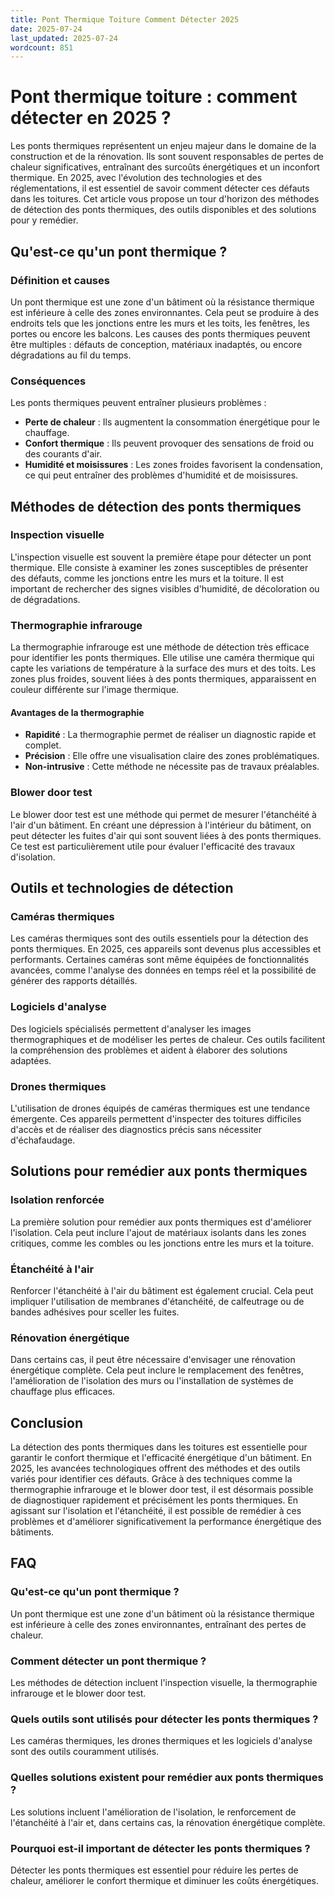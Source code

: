 ```yaml
---
title: Pont Thermique Toiture Comment Détecter 2025
date: 2025-07-24
last_updated: 2025-07-24
wordcount: 851
---
```


# Pont thermique toiture : comment détecter en 2025 ?

Les ponts thermiques représentent un enjeu majeur dans le domaine de la construction et de la rénovation. Ils sont souvent responsables de pertes de chaleur significatives, entraînant des surcoûts énergétiques et un inconfort thermique. En 2025, avec l'évolution des technologies et des réglementations, il est essentiel de savoir comment détecter ces défauts dans les toitures. Cet article vous propose un tour d'horizon des méthodes de détection des ponts thermiques, des outils disponibles et des solutions pour y remédier.

## Qu'est-ce qu'un pont thermique ?

### Définition et causes

Un pont thermique est une zone d'un bâtiment où la résistance thermique est inférieure à celle des zones environnantes. Cela peut se produire à des endroits tels que les jonctions entre les murs et les toits, les fenêtres, les portes ou encore les balcons. Les causes des ponts thermiques peuvent être multiples : défauts de conception, matériaux inadaptés, ou encore dégradations au fil du temps.

### Conséquences

Les ponts thermiques peuvent entraîner plusieurs problèmes :
- **Perte de chaleur** : Ils augmentent la consommation énergétique pour le chauffage.
- **Confort thermique** : Ils peuvent provoquer des sensations de froid ou des courants d'air.
- **Humidité et moisissures** : Les zones froides favorisent la condensation, ce qui peut entraîner des problèmes d'humidité et de moisissures.

## Méthodes de détection des ponts thermiques

### Inspection visuelle

L'inspection visuelle est souvent la première étape pour détecter un pont thermique. Elle consiste à examiner les zones susceptibles de présenter des défauts, comme les jonctions entre les murs et la toiture. Il est important de rechercher des signes visibles d'humidité, de décoloration ou de dégradations.

### Thermographie infrarouge

La thermographie infrarouge est une méthode de détection très efficace pour identifier les ponts thermiques. Elle utilise une caméra thermique qui capte les variations de température à la surface des murs et des toits. Les zones plus froides, souvent liées à des ponts thermiques, apparaissent en couleur différente sur l'image thermique.

#### Avantages de la thermographie

- **Rapidité** : La thermographie permet de réaliser un diagnostic rapide et complet.
- **Précision** : Elle offre une visualisation claire des zones problématiques.
- **Non-intrusive** : Cette méthode ne nécessite pas de travaux préalables.

### Blower door test

Le blower door test est une méthode qui permet de mesurer l'étanchéité à l'air d'un bâtiment. En créant une dépression à l'intérieur du bâtiment, on peut détecter les fuites d'air qui sont souvent liées à des ponts thermiques. Ce test est particulièrement utile pour évaluer l'efficacité des travaux d'isolation.

## Outils et technologies de détection

### Caméras thermiques

Les caméras thermiques sont des outils essentiels pour la détection des ponts thermiques. En 2025, ces appareils sont devenus plus accessibles et performants. Certaines caméras sont même équipées de fonctionnalités avancées, comme l'analyse des données en temps réel et la possibilité de générer des rapports détaillés.

### Logiciels d'analyse

Des logiciels spécialisés permettent d'analyser les images thermographiques et de modéliser les pertes de chaleur. Ces outils facilitent la compréhension des problèmes et aident à élaborer des solutions adaptées.

### Drones thermiques

L'utilisation de drones équipés de caméras thermiques est une tendance émergente. Ces appareils permettent d'inspecter des toitures difficiles d'accès et de réaliser des diagnostics précis sans nécessiter d'échafaudage.

## Solutions pour remédier aux ponts thermiques

### Isolation renforcée

La première solution pour remédier aux ponts thermiques est d'améliorer l'isolation. Cela peut inclure l'ajout de matériaux isolants dans les zones critiques, comme les combles ou les jonctions entre les murs et la toiture.

### Étanchéité à l'air

Renforcer l'étanchéité à l'air du bâtiment est également crucial. Cela peut impliquer l'utilisation de membranes d'étanchéité, de calfeutrage ou de bandes adhésives pour sceller les fuites.

### Rénovation énergétique

Dans certains cas, il peut être nécessaire d'envisager une rénovation énergétique complète. Cela peut inclure le remplacement des fenêtres, l'amélioration de l'isolation des murs ou l'installation de systèmes de chauffage plus efficaces.

## Conclusion

La détection des ponts thermiques dans les toitures est essentielle pour garantir le confort thermique et l'efficacité énergétique d'un bâtiment. En 2025, les avancées technologiques offrent des méthodes et des outils variés pour identifier ces défauts. Grâce à des techniques comme la thermographie infrarouge et le blower door test, il est désormais possible de diagnostiquer rapidement et précisément les ponts thermiques. En agissant sur l'isolation et l'étanchéité, il est possible de remédier à ces problèmes et d'améliorer significativement la performance énergétique des bâtiments.

## FAQ

### Qu'est-ce qu'un pont thermique ?

Un pont thermique est une zone d'un bâtiment où la résistance thermique est inférieure à celle des zones environnantes, entraînant des pertes de chaleur.

### Comment détecter un pont thermique ?

Les méthodes de détection incluent l'inspection visuelle, la thermographie infrarouge et le blower door test.

### Quels outils sont utilisés pour détecter les ponts thermiques ?

Les caméras thermiques, les drones thermiques et les logiciels d'analyse sont des outils couramment utilisés.

### Quelles solutions existent pour remédier aux ponts thermiques ?

Les solutions incluent l'amélioration de l'isolation, le renforcement de l'étanchéité à l'air et, dans certains cas, la rénovation énergétique complète.

### Pourquoi est-il important de détecter les ponts thermiques ?

Détecter les ponts thermiques est essentiel pour réduire les pertes de chaleur, améliorer le confort thermique et diminuer les coûts énergétiques.